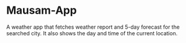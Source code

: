 # Mausam-App
A weather app that fetches weather report and 5-day forecast for the searched city. It also shows the day and time of the current location.
